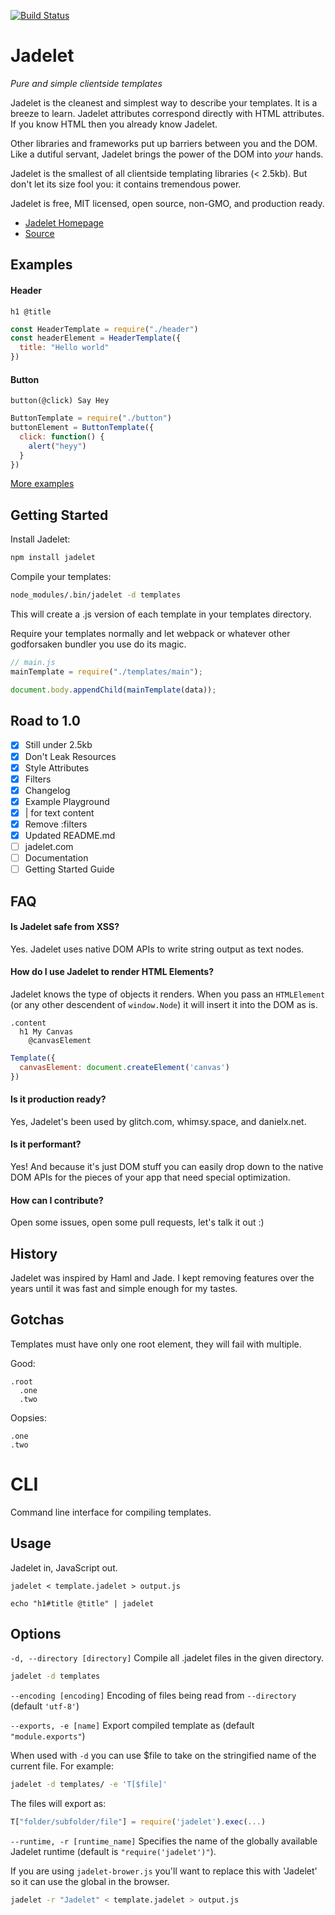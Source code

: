 [![Build Status](https://travis-ci.org/STRd6/jadelet.svg)](https://travis-ci.org/STRd6/jadelet)

Jadelet
=======

*Pure and simple clientside templates*

Jadelet is the cleanest and simplest way to describe your templates. It is a
breeze to learn. Jadelet attributes correspond directly with HTML attributes.
If you know HTML then you already know Jadelet.

Other libraries and frameworks put up barriers between you and the DOM. Like a
dutiful servant, Jadelet brings the power of the DOM into _your_ hands.

Jadelet is the smallest of all clientside templating libraries (< 2.5kb). But
don't let its size fool you: it contains tremendous power.

Jadelet is free, MIT licensed, open source, non-GMO, and production ready.

- [Jadelet Homepage](https://danielx.net/jadelet/)
- [Source](https://github.com/STRd6/jadelet)

Examples
--------

#### Header

```jade
h1 @title
```

```javascript
const HeaderTemplate = require("./header")
const headerElement = HeaderTemplate({
  title: "Hello world"
})
```

#### Button

```jade
button(@click) Say Hey
```

```javascript
ButtonTemplate = require("./button")
buttonElement = ButtonTemplate({
  click: function() {
    alert("heyy")
  }
})
```

[More examples](https://danielx.net/jadelet/)

Getting Started
---------------

Install Jadelet:

```bash
npm install jadelet
```

Compile your templates:

```bash
node_modules/.bin/jadelet -d templates
```

This will create a .js version of each template in your templates directory.

Require your templates normally and let webpack or whatever other godforsaken
bundler you use do its magic.

```javascript
// main.js
mainTemplate = require("./templates/main");

document.body.appendChild(mainTemplate(data));
```

Road to 1.0
-----------

- [x] Still under 2.5kb
- [x] Don't Leak Resources
- [x] Style Attributes
- [x] Filters
- [x] Changelog
- [x] Example Playground
- [x] | for text content
- [x] Remove :filters
- [x] Updated README.md
- [ ] jadelet.com
- [ ] Documentation
- [ ] Getting Started Guide

FAQ
---

#### Is Jadelet safe from XSS?

Yes. Jadelet uses native DOM APIs to write string output as text nodes.

#### How do I use Jadelet to render HTML Elements?

Jadelet knows the type of objects it renders. When you pass an `HTMLElement`
(or any other descendent of `window.Node`) it will insert it into the DOM as is.

```jade
.content
  h1 My Canvas
    @canvasElement
```

```javascript
Template({
  canvasElement: document.createElement('canvas')
})
```

#### Is it production ready?

Yes, Jadelet's been used by glitch.com, whimsy.space, and danielx.net.

#### Is it performant?

Yes! And because it's just DOM stuff you can easily drop down to the native DOM
APIs for the pieces of your app that need special optimization.

#### How can I contribute?

Open some issues, open some pull requests, let's talk it out :)

History
-------

Jadelet was inspired by Haml and Jade. I kept removing features over the years
until it was fast and simple enough for my tastes.

Gotchas
-------

Templates must have only one root element, they will fail with multiple.

Good:

```jade
.root
  .one
  .two
```

Oopsies:

```jade
.one
.two
```

CLI
===

Command line interface for compiling templates.

Usage
-----

Jadelet in, JavaScript out.

    jadelet < template.jadelet > output.js

    echo "h1#title @title" | jadelet

Options
-------

`-d, --directory [directory]` Compile all .jadelet files in the given directory.

```bash
jadelet -d templates
```

`--encoding [encoding]` Encoding of files being read from `--directory` (default `'utf-8'`)

`--exports, -e [name]` Export compiled template as (default `"module.exports"`)

When used with `-d` you can use $file to take on the stringified name of the
current file. For example:

```bash
jadelet -d templates/ -e 'T[$file]'
```

The files will export as:
```javascript
T["folder/subfolder/file"] = require('jadelet').exec(...)
```

`--runtime, -r [runtime_name]` Specifies the name of the globally available Jadelet runtime (default is `"require('jadelet')"`).

If you are using `jadelet-brower.js` you'll want to replace this with 'Jadelet' so
it can use the global in the browser.

```bash
jadelet -r "Jadelet" < template.jadelet > output.js
```
